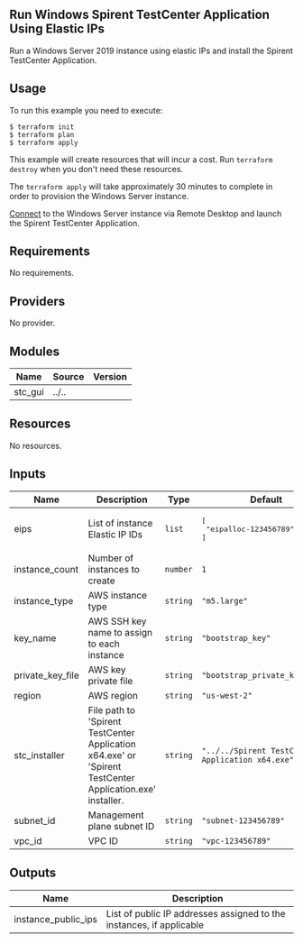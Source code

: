 ## Run Windows Spirent TestCenter Application Using Elastic IPs

Run a Windows Server 2019 instance using elastic IPs and install the Spirent TestCenter Application.

## Usage

To run this example you need to execute:

    $ terraform init
    $ terraform plan
    $ terraform apply

This example will create resources that will incur a cost. Run `terraform destroy` when you don't need these resources.

The `terraform apply` will take approximately 30 minutes to complete in order to provision the Windows Server instance.

[Connect](../../README.md#connect-to-windows-server) to the Windows Server instance via Remote Desktop and launch the Spirent TestCenter Application.

<!-- BEGINNING OF PRE-COMMIT-TERRAFORM DOCS HOOK -->
## Requirements

No requirements.

## Providers

No provider.

## Modules

| Name | Source | Version |
|------|--------|---------|
| stc_gui | ../.. |  |

## Resources

No resources.

## Inputs

| Name | Description | Type | Default | Required |
|------|-------------|------|---------|:--------:|
| eips | List of instance Elastic IP IDs | `list` | <pre>[<br>  "eipalloc-123456789"<br>]</pre> | no |
| instance\_count | Number of instances to create | `number` | `1` | no |
| instance\_type | AWS instance type | `string` | `"m5.large"` | no |
| key\_name | AWS SSH key name to assign to each instance | `string` | `"bootstrap_key"` | no |
| private\_key\_file | AWS key private file | `string` | `"bootstrap_private_key_file"` | no |
| region | AWS region | `string` | `"us-west-2"` | no |
| stc\_installer | File path to 'Spirent TestCenter Application x64.exe' or 'Spirent TestCenter Application.exe' installer. | `string` | `"../../Spirent TestCenter Application x64.exe"` | no |
| subnet\_id | Management plane subnet ID | `string` | `"subnet-123456789"` | no |
| vpc\_id | VPC ID | `string` | `"vpc-123456789"` | no |

## Outputs

| Name | Description |
|------|-------------|
| instance\_public\_ips | List of public IP addresses assigned to the instances, if applicable |
<!-- END OF PRE-COMMIT-TERRAFORM DOCS HOOK -->
